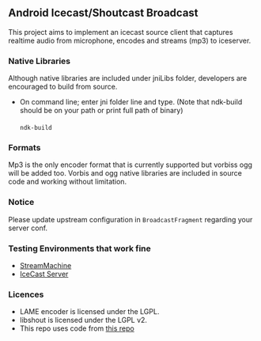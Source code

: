 ## Android Icecast/Shoutcast Broadcast

This project aims to implement an icecast source client that captures realtime audio from microphone, encodes and streams (mp3) to iceserver. 

### Native Libraries
Although native libraries are included under jniLibs folder, developers are encouraged to build from source. <br>
* On command line; enter jni folder  line and type. (Note that ndk-build should be on your path or print full path of binary)<br><br>
<code>ndk-build</code>


### Formats
Mp3 is the only encoder format that is currently supported but vorbiss ogg will be added too. Vorbis and ogg native libraries are included in source code and working without limitation.

### Notice
Please update upstream configuration in <code>BroadcastFragment</code> regarding your server conf.

### Testing Environments that work fine
- <a href="https://github.com/StreamMachine/StreamMachine">StreamMachine</a>
- <a href="http://icecast.org/">IceCast Server</a>


### Licences
- LAME encoder is licensed under the LGPL.
- libshout is licensed under the LGPL v2.
- This repo uses code from <a href="https://github.com/yhirano/SimpleLameLibForAndroid">this repo</a>

